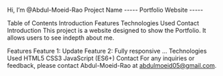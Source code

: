  Hi, I’m @Abdul-Moeid-Rao
Project Name
----- Portfolio Website -----

Table of Contents
Introduction
Features
Technologies Used
Contact
Introduction
This project is a website designed to show the Portfolio. It allows users to see indepth about me.

Features
Feature 1: Update
Feature 2: Fully responsive
...
Technologies Used
HTML5
CSS3
JavaScript (ES6+)
Contact
For any inquiries or feedback, please contact Abdul-Moeid-Rao at abdulmoeid05@gmail.com.
